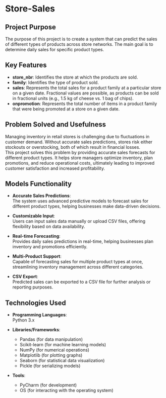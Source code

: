 
# Store-Sales

## Project Purpose
The purpose of this project is to create a system that can predict the sales of different types of products across store networks. The main goal is to determine daily sales for specific product types.

## Key Features
- **store_nbr**: Identifies the store at which the products are sold.
- **family**: Identifies the type of product sold.
- **sales**: Represents the total sales for a product family at a particular store on a given date. Fractional values are possible, as products can be sold in fractional units (e.g., 1.5 kg of cheese vs. 1 bag of chips).
- **onpromotion**: Represents the total number of items in a product family that were being promoted at a store on a given date.

## Problem Solved and Usefulness
Managing inventory in retail stores is challenging due to fluctuations in customer demand. Without accurate sales predictions, stores risk either stockouts or overstocking, both of which result in financial losses.  
This project solves this problem by providing accurate sales forecasts for different product types. It helps store managers optimize inventory, plan promotions, and reduce operational costs, ultimately leading to improved customer satisfaction and increased profitability.

## Models Functionality
- **Accurate Sales Predictions**:  
  The system uses advanced predictive models to forecast sales for different product types, helping businesses make data-driven decisions.
  
- **Customizable Input**:  
  Users can input sales data manually or upload CSV files, offering flexibility based on data availability.

- **Real-time Forecasting**:  
  Provides daily sales predictions in real-time, helping businesses plan inventory and promotions efficiently.

- **Multi-Product Support**:  
  Capable of forecasting sales for multiple product types at once, streamlining inventory management across different categories.

- **CSV Export**:  
  Predicted sales can be exported to a CSV file for further analysis or reporting purposes.

## Technologies Used
- **Programming Languages**:  
  Python 3.x

- **Libraries/Frameworks**:  
  - Pandas (for data manipulation)  
  - Scikit-learn (for machine learning models)  
  - NumPy (for numerical operations)  
  - Matplotlib (for plotting graphs)  
  - Seaborn (for statistical data visualization)  
  - Pickle (for serializing models)

- **Tools**:  
  - PyCharm (for development)  
  - OS (for interacting with the operating system)
